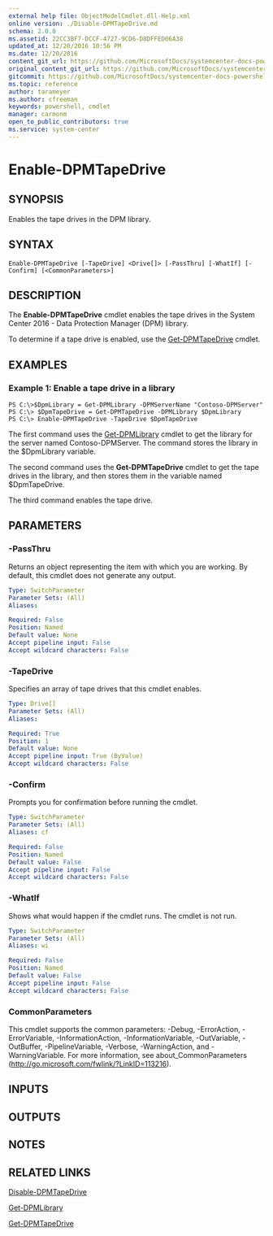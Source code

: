 ```yaml
---
external help file: ObjectModelCmdlet.dll-Help.xml
online version: ./Disable-DPMTapeDrive.md
schema: 2.0.0
ms.assetid: 22CC3BF7-DCCF-4727-9CD6-D8DFFED06A38
updated_at: 12/20/2016 10:56 PM
ms.date: 12/20/2016
content_git_url: https://github.com/MicrosoftDocs/systemcenter-docs-powershell/blob/master/systemcenter-cmdlets/SystemCenter2016/DataProtectionManager/vlatest/Enable-DPMTapeDrive.md
original_content_git_url: https://github.com/MicrosoftDocs/systemcenter-docs-powershell/blob/master/systemcenter-cmdlets/SystemCenter2016/DataProtectionManager/vlatest/Enable-DPMTapeDrive.md
gitcommit: https://github.com/MicrosoftDocs/systemcenter-docs-powershell/blob/39ebc8b68768998222371964f8e90b8160cbfe0a/systemcenter-cmdlets/SystemCenter2016/DataProtectionManager/vlatest/Enable-DPMTapeDrive.md
ms.topic: reference
author: tarameyer
ms.author: cfreeman
keywords: powershell, cmdlet
manager: carmonm
open_to_public_contributors: true
ms.service: system-center
---
```


# Enable-DPMTapeDrive

## SYNOPSIS
Enables the tape drives in the DPM library.

## SYNTAX

```
Enable-DPMTapeDrive [-TapeDrive] <Drive[]> [-PassThru] [-WhatIf] [-Confirm] [<CommonParameters>]
```

## DESCRIPTION
The **Enable-DPMTapeDrive** cmdlet enables the tape drives in the System Center 2016 - Data Protection Manager (DPM) library.

To determine if a tape drive is enabled, use the [Get-DPMTapeDrive](./Get-DPMTapeDrive.md) cmdlet.

## EXAMPLES

### Example 1: Enable a tape drive in a library
```
PS C:\>$DpmLibrary = Get-DPMLibrary -DPMServerName "Contoso-DPMServer"
PS C:\> $DpmTapeDrive = Get-DPMTapeDrive -DPMLibrary $DpmLibrary
PS C:\> Enable-DPMTapeDrive -TapeDrive $DpmTapeDrive
```

The first command uses the [Get-DPMLibrary](./Get-DPMLibrary.md) cmdlet to get the library for the server named Contoso-DPMServer.
The command stores the library in the $DpmLibrary variable.

The second command uses the **Get-DPMTapeDrive** cmdlet to get the tape drives in the library, and then stores them in the variable named $DpmTapeDrive.

The third command enables the tape drive.

## PARAMETERS

### -PassThru
Returns an object representing the item with which you are working.
By default, this cmdlet does not generate any output.

```yaml
Type: SwitchParameter
Parameter Sets: (All)
Aliases: 

Required: False
Position: Named
Default value: None
Accept pipeline input: False
Accept wildcard characters: False
```

### -TapeDrive
Specifies an array of tape drives that this cmdlet enables.

```yaml
Type: Drive[]
Parameter Sets: (All)
Aliases: 

Required: True
Position: 1
Default value: None
Accept pipeline input: True (ByValue)
Accept wildcard characters: False
```

### -Confirm
Prompts you for confirmation before running the cmdlet.

```yaml
Type: SwitchParameter
Parameter Sets: (All)
Aliases: cf

Required: False
Position: Named
Default value: False
Accept pipeline input: False
Accept wildcard characters: False
```

### -WhatIf
Shows what would happen if the cmdlet runs.
The cmdlet is not run.

```yaml
Type: SwitchParameter
Parameter Sets: (All)
Aliases: wi

Required: False
Position: Named
Default value: False
Accept pipeline input: False
Accept wildcard characters: False
```

### CommonParameters
This cmdlet supports the common parameters: -Debug, -ErrorAction, -ErrorVariable, -InformationAction, -InformationVariable, -OutVariable, -OutBuffer, -PipelineVariable, -Verbose, -WarningAction, and -WarningVariable. For more information, see about_CommonParameters (http://go.microsoft.com/fwlink/?LinkID=113216).

## INPUTS

## OUTPUTS

## NOTES

## RELATED LINKS

[Disable-DPMTapeDrive](xref:SystemCenter2016/DataProtectionManager/vlatest/Disable-DPMTapeDrive.md)

[Get-DPMLibrary](xref:SystemCenter2016/DataProtectionManager/vlatest/Get-DPMLibrary.md)

[Get-DPMTapeDrive](xref:SystemCenter2016/DataProtectionManager/vlatest/Get-DPMTapeDrive.md)
